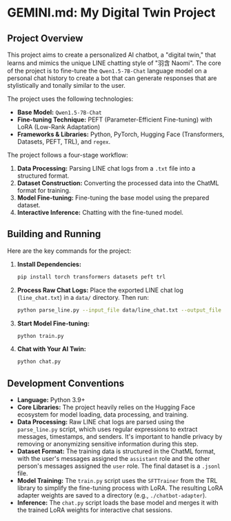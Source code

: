 # GEMINI.md: My Digital Twin Project

## Project Overview

This project aims to create a personalized AI chatbot, a "digital twin," that learns and mimics the unique LINE chatting style of "羽含 Naomi". The core of the project is to fine-tune the `Qwen1.5-7B-Chat` language model on a personal chat history to create a bot that can generate responses that are stylistically and tonally similar to the user.

The project uses the following technologies:
*   **Base Model:** `Qwen1.5-7B-Chat`
*   **Fine-tuning Technique:** PEFT (Parameter-Efficient Fine-tuning) with LoRA (Low-Rank Adaptation)
*   **Frameworks & Libraries:** Python, PyTorch, Hugging Face (Transformers, Datasets, PEFT, TRL), and `regex`.

The project follows a four-stage workflow:
1.  **Data Processing:** Parsing LINE chat logs from a `.txt` file into a structured format.
2.  **Dataset Construction:** Converting the processed data into the ChatML format for training.
3.  **Model Fine-tuning:** Fine-tuning the base model using the prepared dataset.
4.  **Interactive Inference:** Chatting with the fine-tuned model.

## Building and Running

Here are the key commands for the project:

1.  **Install Dependencies:**
    ```bash
    pip install torch transformers datasets peft trl
    ```

2.  **Process Raw Chat Logs:**
    Place the exported LINE chat log (`line_chat.txt`) in a `data/` directory. Then run:
    ```bash
    python parse_line.py --input_file data/line_chat.txt --output_file data/training_dataset.jsonl --my_name "i"
    ```

3.  **Start Model Fine-tuning:**
    ```bash
    python train.py
    ```

4.  **Chat with Your AI Twin:**
    ```bash
    python chat.py
    ```

## Development Conventions

*   **Language:** Python 3.9+
*   **Core Libraries:** The project heavily relies on the Hugging Face ecosystem for model loading, data processing, and training.
*   **Data Processing:** Raw LINE chat logs are parsed using the `parse_line.py` script, which uses regular expressions to extract messages, timestamps, and senders. It's important to handle privacy by removing or anonymizing sensitive information during this step.
*   **Dataset Format:** The training data is structured in the ChatML format, with the user's messages assigned the `assistant` role and the other person's messages assigned the `user` role. The final dataset is a `.jsonl` file.
*   **Model Training:** The `train.py` script uses the `SFTTrainer` from the TRL library to simplify the fine-tuning process with LoRA. The resulting LoRA adapter weights are saved to a directory (e.g., `./chatbot-adapter`).
*   **Inference:** The `chat.py` script loads the base model and merges it with the trained LoRA weights for interactive chat sessions.
